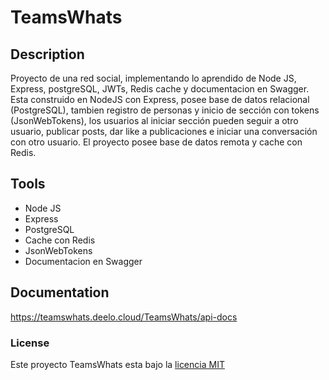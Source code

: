 # TeamsWhats

## Description

Proyecto de una red social, implementando lo aprendido de Node JS, Express, postgreSQL, JWTs, Redis cache y documentacion en Swagger.
Esta construido en NodeJS con Express, posee base de datos relacional (PostgreSQL), tambien registro de personas y inicio de sección con tokens (JsonWebTokens), los usuarios al iniciar sección pueden seguir a otro usuario, publicar posts, dar like a publicaciones e iniciar una conversación con otro usuario.
El proyecto posee base de datos remota y cache con Redis.

## Tools

- Node JS
- Express
- PostgreSQL
- Cache con Redis
- JsonWebTokens
- Documentacion en Swagger

## Documentation

https://teamswhats.deelo.cloud/TeamsWhats/api-docs

### License

Este proyecto TeamsWhats esta bajo la [licencia MIT](https://opensource.org/licenses/MIT)
